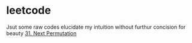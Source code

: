 # leetcode
Jsut some raw codes elucidate my intuition without furthur concision for beauty
[31. Next Permutation](https://github.com/ArthurOuyang/leetcode/blob/main/31.%20Next%20Permutation.cpp) 
